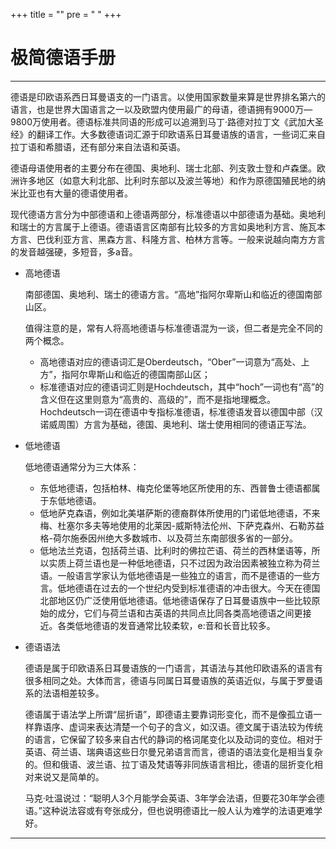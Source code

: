 +++
title = ""
pre = "<i class='fas fa-map-signs'></i> "
+++

# 极简德语手册

---

德语是印欧语系西日耳曼语支的一门语言。以使用国家数量来算是世界排名第六的语言，也是世界大国语言之一以及欧盟内使用最广的母语，德语拥有9000万—9800万使用者。德语标准共同语的形成可以追溯到马丁·路德对拉丁文《武加大圣经》的翻译工作。大多数德语词汇源于印欧语系日耳曼语族的语言，一些词汇来自拉丁语和希腊语，还有部分来自法语和英语。

德语母语使用者的主要分布在德国、奥地利、瑞士北部、列支敦士登和卢森堡。欧洲许多地区（如意大利北部、比利时东部以及波兰等地）和作为原德国殖民地的纳米比亚也有大量的德语使用者。

现代德语方言分为中部德语和上德语两部分，标准德语以中部德语为基础。奥地利和瑞士的方言属于上德语。德语语言区南部有比较多的方言如奥地利方言、施瓦本方言、巴伐利亚方言、黑森方言、科隆方言、柏林方言等。一般来说越向南方方言的发音越强硬，多短音，多a音。

- 高地德语

    南部德国、奥地利、瑞士的德语方言。“高地”指阿尔卑斯山和临近的德国南部山区。

    值得注意的是，常有人将高地德语与标准德语混为一谈，但二者是完全不同的两个概念。

    - 高地德语对应的德语词汇是Oberdeutsch，“Ober”一词意为“高处、上方”，指阿尔卑斯山和临近的德国南部山区；
    - 标准德语对应的德语词汇则是Hochdeutsch，其中“hoch”一词也有“高”的含义但在这里则意为“高贵的、高级的”，而不是指地理概念。Hochdeutsch一词在德语中专指标准德语，标准德语发音以德国中部（汉诺威周围）方言为基础，德国、奥地利、瑞士使用相同的德语正写法。

- 低地德语

    低地德语通常分为三大体系：

    - 东低地德语，包括柏林、梅克伦堡等地区所使用的东、西普鲁士德语都属于东低地德语。
    - 低地萨克森语，例如北美堪萨斯的德裔群体所使用的门诺低地德语，不来梅、杜塞尔多夫等地使用的北莱因-威斯特法伦州、下萨克森州、石勒苏益格-荷尔施泰因州绝大多数城市、以及荷兰东南部很多省的一部分。
    - 低地法兰克语，包括荷兰语、比利时的佛拉芒语、荷兰的西林堡语等，所以实质上荷兰语也是一种低地德语，只不过因为政治因素被独立称为荷兰语。一般语言学家认为低地德语是一些独立的语言，而不是德语的一些方言。低地德语在过去的一个世纪内受到标准德语的冲击很大。今天在德国北部地区仍广泛使用低地德语。低地德语保存了日耳曼语族中一些比较原始的成分，它们与荷兰语和古英语的共同点比同各类高地德语之间更接近。各类低地德语的发音通常比较柔软，e:音和长音比较多。

- 德语语法

    德语是属于印欧语系日耳曼语族的一门语言，其语法与其他印欧语系的语言有很多相同之处。大体而言，德语与同属日耳曼语族的英语近似，与属于罗曼语系的法语相差较多。

    德语属于语法学上所谓“屈折语”，即德语主要靠词形变化，而不是像孤立语一样靠语序、虚词来表达清楚一个句子的含义，如汉语。德文属于语法较为传统的语言，它保留了较多来自古代的静词的格词尾变化以及动词的变位。相对于英语、荷兰语、瑞典语这些日尔曼兄弟语言而言，德语的语法变化是相当复杂的。但和俄语、波兰语、拉丁语及梵语等非同族语言相比，德语的屈折变化相对来说又是简单的。

    马克·吐温说过：“聪明人3个月能学会英语、3年学会法语，但要花30年学会德语。”这种说法容或有夸张成分，但也说明德语比一般人认为难学的法语更难学好。

---

<center><i class="fas fa-bookmark"></i></center>
